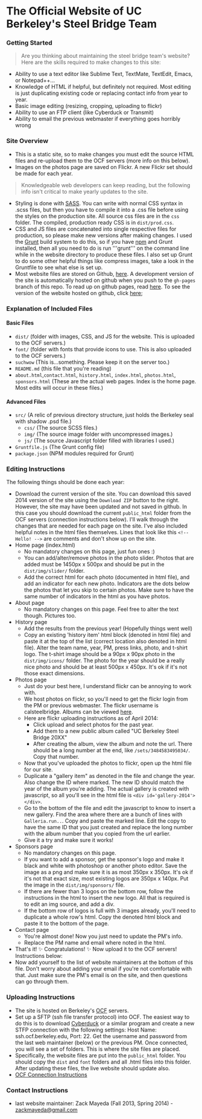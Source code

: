 The Official Website of UC Berkeley's Steel Bridge Team
=================

### Getting Started


> Are you thinking about maintaining the steel bridge team's website? Here are the skills required to make changes to this site:

- Ability to use a text editor like Sublime Text, TextMate, TextEdit, Emacs, or Notepad++...
- Knowledge of HTML if helpful, but definitely not required. Most editing is just duplicating existing code or replacing contact info from year to year.
- Basic image editing (resizing, cropping, uploading to flickr)
- Ability to use an FTP client (like Cyberduck or Transmit)
- Ability to email the previous webmaster if everything goes horribly wrong

### Site Overview
- This is a static site, so to make changes you must edit the source HTML files and re-upload them to the OCF servers (more info on this below).
- Images on the photos page are saved on Flickr. A new Flickr set should be made for each year.

> Knowledgeable web developers can keep reading, but the following info isn't critical to make yearly updates to the site.

- Styling is done with [SASS](http://sass-lang.com/). You can write with normal CSS syntax in .scss files, but then you have to compile it into a .css file before using the styles on the production site. All source css files are in the ```css``` folder. The compiled, production ready CSS is in ```dist/prod.css```.
- CSS and JS files are concatenated into single respective files for production, so please make new versions after making changes. I used the [Grunt](http://gruntjs.com/) build system to do this, so if you have [npm](https://www.npmjs.org/) and Grunt installed, then all you need to do is run '''grunt''' on the command line while in the website directory to produce these files. I also set up Grunt to do some other helpful things like compress images, take a look in the Gruntfile to see what else is set up.
- Most website files are stored on Github, [here](https://github.com/zackm/SteelBridgeRevamp). A development version of the site is automatically hosted on github when you push to the ```gh-pages``` branch of this repo. To read up on github pages, read [here](https://pages.github.com/). To see the version of the website hosted on github, click [here](http://zackm.github.io/SteelBridgeRevamp/);

### Explanation of Included Files
#### Basic Files
- ```dist/``` (folder with images, CSS, and JS for the website. This is uploaded to the OCF servers.)
- ```font/``` (folder with fonts that provide icons to use. This is also uploaded to the OCF servers.)
- ```suchwow``` (This is...something. Please keep it on the server too.)
- ```README.md``` (this file that you're reading)
- ```about.html```,```contact.html```, ```history.html```, ```index.html```, ```photos.html```, ```sponsors.html``` (These are the actual web pages. Index is the home page. Most edits will occur in these files.)

#### Advanced Files
- ```src/``` (A relic of previous directory structure, just holds the Berkeley seal with shadow .psd file.)
  - ```css/``` (The source SCSS files.)
  - ```img/``` (The source image folder with uncompressed images.)
  - ```js/``` (The source Javascript folder filled with libraries I used.)
- ```Gruntfile.js``` (The Grunt config file)
- ```package.json``` (NPM modules required for Grunt)

### Editing Instructions
The following things should be done each year:
- Download the current version of the site. You can download this saved 2014 version of the site using the ```Download ZIP``` button to the right. However, the site may have been updated and not saved in github. In this case you should download the current ```public_html``` folder from the OCF servers (connection instructions below).
I'll walk through the changes that are needed for each page on the site. I've also included helpful notes in the html files themselves. Lines that look like this ```<!-- Hello! -->``` are comments and don't show up on the site.
- Home page (index.html)
  - No mandatory changes on this page, just fun ones :)
  - You can add/alter/remove photos in the photo slider. Photos that are added must be 1450px x 500px and should be put in the ```dist/img/slider/``` folder.
  - Add the correct html for each photo (documented in html file), and add an indicator for each new photo. Indicators are the dots below the photos that let you skip to certain photos. Make sure to have the same number of indicators in the html as you have photos.
- About page
  - No mandatory changes on this page. Feel free to alter the text though. Pictures too.
- History page
  - Add the results from the previous year! (Hopefully things went well)
  - Copy an existing 'history item' html block (denoted in html file) and paste it at the top of the list (correct location also denoted in html file). Alter the team name, year, PM, press links, photo, and t-shirt logo. The t-shirt image should be a 90px x 90px photo in the ```dist/img/icons/``` folder. The photo for the year should be a really nice photo and should be at least 500px x 450px. It's ok if it's not those exact dimensions.
- Photos page
  - Just do your best here, I understand flickr can be annoying to work with.
  - We host photos on flickr, so you'll need to get the flickr login from the PM or previous webmaster. The flickr username is calsteelbridge. Albums can be viewed [here](https://www.flickr.com/photos/115191193@N02/sets/).
  - Here are flickr uploading instructions as of April 2014: 
    - Click upload and select photos for the past year.
    - Add them to a new public album called "UC Berkeley Steel Bridge 20XX"
    - After creating the album, view the album and note the url. There should be a long number at the end, like ```/sets/3484583495034/```. Copy that number.
  - Now that you've uploaded the photos to flickr, open up the html file for our site.
  - Duplicate a "gallery item" as denoted in the file and change the year. Also change the ID where marked. The new ID should match the year of the album you're adding. The actual gallery is created with javascript, so all you'll see in the html file is ```<div id='gallery-2014'></div>```.
  - Go to the bottom of the file and edit the javascript to know to insert a new gallery. Find the area where there are a bunch of lines with ```Galleria.run..```. Copy and paste the marked line. Edit the copy to have the same ID that you just created and replace the long number with the album number that you copied from the url earlier.
  - Give it a try and make sure it works!
- Sponsors page
  - No mandatory changes on this page.
  - If you want to add a sponsor, get the sponsor's logo and make it black and white with photoshop or another photo editor. Save the image as a png and make sure it is as most 350px x 350px. It's ok if it's not that exact size, most existing logos are 350px x 140px. Put the image in the ```dist/img/sponsors/``` file.
  - If there are fewer than 3 logos on the bottom row, follow the instructions in the html to insert the new logo. All that is required is to edit an img source, and add a div.
  - If the bottom row of logos is full with 3 images already, you'll need to duplicate a whole row's html. Copy the denoted html block and paste it to the bottom of the page.
- Contact page
  - You're almost done! Now you just need to update the PM's info.
  - Replace the PM name and email where noted in the html.
- That's it! :sparkles: Congratulations! :sparkles: Now upload it to the OCF servers! Instructions below:
- Now add yourself to the list of website maintainers at the bottom of this file. Don't worry about adding your email if you're not comfortable with that. Just make sure the PM's email is on the site, and then questions can go through them.

### Uploading Instructions
- The site is hosted on Berkeley's [OCF](http://ocf.berkeley.edu) servers.
- Set up a SFTP (ssh file transfer protocol) into OCF. The easiest way to do this is to download [Cyberduck](http://cyberduck.io/) or a similar program and create a new STFP connection with the following settings: Host Name: ssh.ocf.berkeley.edu, Port: 22. Get the username and password from the last web maintainer (below) or the previous PM. Once connected, you will see a set of folders. This is where the site files are placed.
- Specifically, the website files are put into the ```public_html``` folder. You should copy the ```dist``` and ```font``` folders and all .html files into this folder. After updating these files, the live website should update also.
- [OCF Connection Instructions](http://wiki.ocf.berkeley.edu/services/shell/)

### Contact Instructions
- last website maintainer: Zack Mayeda (Fall 2013, Spring 2014) - zackmayeda@gmail.com
